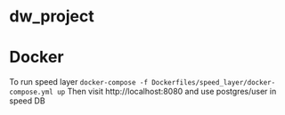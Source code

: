 # dw_project


# Docker

To run speed layer
    ```
    docker-compose -f Dockerfiles/speed_layer/docker-compose.yml up
    ```
Then visit http://localhost:8080 and use postgres/user in speed DB